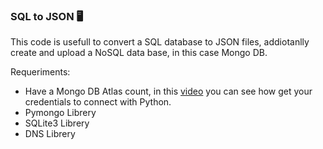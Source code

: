 ### SQL to JSON 🖥️

This code is usefull to convert a SQL database to JSON files, addiotanlly create and upload a NoSQL data base, in this case Mongo DB. 

Requeriments:
- Have a Mongo DB Atlas count, in this [video](https://www.youtube.com/watch?v=rE_bJl2GAY8 "video") you can see how get your credentials to connect with Python.
- Pymongo Librery
- SQLite3  Librery
- DNS Librery
